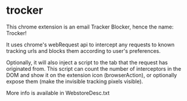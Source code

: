 # trocker
This chrome extension is an email Tracker Blocker, hence the name: Trocker!

It uses chrome's webRequest api to intercept any requests to known tracking urls and blocks them according to user's preferences.

Optionally, it will also inject a script to the tab that the request has originated from. This script can count the number of interceptors in the DOM and show it on the extension icon (browserAction), or optionally expose them (make the invisible tracking pixels visible).

More info is available in WebstoreDesc.txt